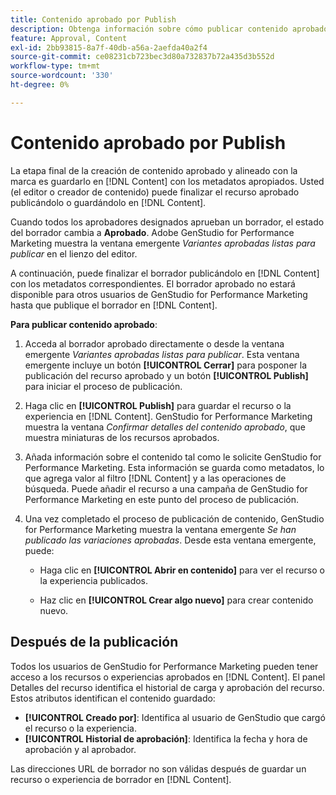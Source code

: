 ```yaml
---
title: Contenido aprobado por Publish
description: Obtenga información sobre cómo publicar contenido aprobado.
feature: Approval, Content
exl-id: 2bb93815-8a7f-40db-a56a-2aefda40a2f4
source-git-commit: ce08231cb723bec3d80a732837b72a435d3b552d
workflow-type: tm+mt
source-wordcount: '330'
ht-degree: 0%

---
```


# Contenido aprobado por Publish

La etapa final de la creación de contenido aprobado y alineado con la marca es guardarlo en [!DNL Content] con los metadatos apropiados. Usted (el editor o creador de contenido) puede finalizar el recurso aprobado publicándolo o guardándolo en [!DNL Content].

Cuando todos los aprobadores designados aprueban un borrador, el estado del borrador cambia a **Aprobado**. Adobe GenStudio for Performance Marketing muestra la ventana emergente _Variantes aprobadas listas para publicar_ en el lienzo del editor.

A continuación, puede finalizar el borrador publicándolo en [!DNL Content] con los metadatos correspondientes. El borrador aprobado no estará disponible para otros usuarios de GenStudio for Performance Marketing hasta que publique el borrador en [!DNL Content].

**Para publicar contenido aprobado**:

1. Acceda al borrador aprobado directamente o desde la ventana emergente _Variantes aprobadas listas para publicar_. Esta ventana emergente incluye un botón **[!UICONTROL Cerrar]** para posponer la publicación del recurso aprobado y un botón **[!UICONTROL Publish]** para iniciar el proceso de publicación.

1. Haga clic en **[!UICONTROL Publish]** para guardar el recurso o la experiencia en [!DNL Content]. GenStudio for Performance Marketing muestra la ventana _Confirmar detalles del contenido aprobado_, que muestra miniaturas de los recursos aprobados.

1. Añada información sobre el contenido tal como le solicite GenStudio for Performance Marketing. Esta información se guarda como metadatos, lo que agrega valor al filtro [!DNL Content] y a las operaciones de búsqueda. Puede añadir el recurso a una campaña de GenStudio for Performance Marketing en este punto del proceso de publicación.

1. Una vez completado el proceso de publicación de contenido, GenStudio for Performance Marketing muestra la ventana emergente _Se han publicado las variaciones aprobadas_. Desde esta ventana emergente, puede:

   * Haga clic en **[!UICONTROL Abrir en contenido]** para ver el recurso o la experiencia publicados.

   * Haz clic en **[!UICONTROL Crear algo nuevo]** para crear contenido nuevo.

## Después de la publicación

Todos los usuarios de GenStudio for Performance Marketing pueden tener acceso a los recursos o experiencias aprobados en [!DNL Content]. El panel Detalles del recurso identifica el historial de carga y aprobación del recurso. Estos atributos identifican el contenido guardado:

* **[!UICONTROL Creado por]**: Identifica al usuario de GenStudio que cargó el recurso o la experiencia.
* **[!UICONTROL Historial de aprobación]**: Identifica la fecha y hora de aprobación y al aprobador.

Las direcciones URL de borrador no son válidas después de guardar un recurso o experiencia de borrador en [!DNL Content].
